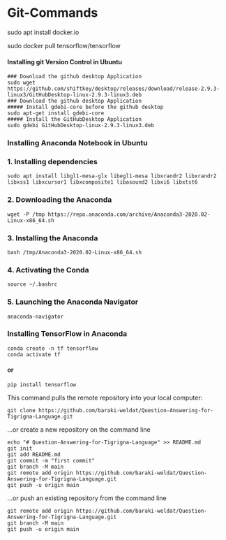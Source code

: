 # Git-Commands
sudo apt  install docker.io

sudo docker pull tensorflow/tensorflow

#### Installing git Version Control in Ubuntu 
```
### Download the github desktop Application 
sudo wget https://github.com/shiftkey/desktop/releases/download/release-2.9.3-linux3/GitHubDesktop-linux-2.9.3-linux3.deb
### Download the github desktop Application 
##### Install gdebi-core before the github desktop
sudo apt-get install gdebi-core 
##### Install the GitHubDesktop Application 
sudo gdebi GitHubDesktop-linux-2.9.3-linux3.deb

```
### Installing Anaconda Notebook in Ubuntu 
### 1. Installing dependencies
```
sudo apt install libgl1-mesa-glx libegl1-mesa libxrandr2 libxrandr2 libxss1 libxcursor1 libxcomposite1 libasound2 libxi6 libxtst6
```
### 2. Downloading the Anaconda 
```
wget -P /tmp https://repo.anaconda.com/archive/Anaconda3-2020.02-Linux-x86_64.sh
```
### 3. Installing the Anaconda 
```
bash /tmp/Anaconda3-2020.02-Linux-x86_64.sh
```
### 4. Activating the Conda
```
source ~/.bashrc
```
### 5. Launching the Anaconda Navigator
```
anaconda-navigator
```
### Installing TensorFlow in Anaconda 
```
conda create -n tf tensorflow
conda activate tf
```
#### or 
```
pip install tensorflow
```

This command pulls the remote repository into your local computer:
```
git clone https://github.com/baraki-weldat/Question-Answering-for-Tigrigna-Language.git
```
…or create a new repository on the command line
```
echo "# Question-Answering-for-Tigrigna-Language" >> README.md
git init
git add README.md
git commit -m "first commit"
git branch -M main
git remote add origin https://github.com/baraki-weldat/Question-Answering-for-Tigrigna-Language.git
git push -u origin main
```
…or push an existing repository from the command line
```
git remote add origin https://github.com/baraki-weldat/Question-Answering-for-Tigrigna-Language.git
git branch -M main
git push -u origin main
```

